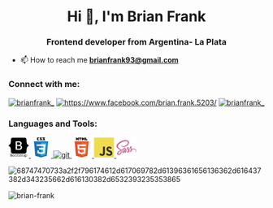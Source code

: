 <h1 align="center">Hi 👋, I'm Brian Frank</h1>
<h3 align="center">Frontend developer from Argentina- La Plata</h3>


- 📫 How to reach me **brianfrank93@gmail.com**

<h3 align="left">Connect with me:</h3>
<p align="left">
<a href="https://twitter.com/brianfrank_" target="blank"><img align="center" src="https://raw.githubusercontent.com/rahuldkjain/github-profile-readme-generator/master/src/images/icons/Social/twitter.svg" alt="brianfrank_" height="30" width="40" /></a>
<a href="https://fb.com/https://www.facebook.com/brian.frank.5203/" target="blank"><img align="center" src="https://raw.githubusercontent.com/rahuldkjain/github-profile-readme-generator/master/src/images/icons/Social/facebook.svg" alt="https://www.facebook.com/brian.frank.5203/" height="30" width="40" /></a>
<a href="https://instagram.com/brianfrank_" target="blank"><img align="center" src="https://raw.githubusercontent.com/rahuldkjain/github-profile-readme-generator/master/src/images/icons/Social/instagram.svg" alt="brianfrank_" height="30" width="40" /></a>
</p>

<h3 align="left">Languages and Tools:</h3>
<p align="left"> <a href="https://getbootstrap.com" target="_blank"> <img src="https://raw.githubusercontent.com/devicons/devicon/master/icons/bootstrap/bootstrap-plain-wordmark.svg" alt="bootstrap" width="40" height="40"/> </a> <a href="https://www.w3schools.com/css/" target="_blank"> <img src="https://raw.githubusercontent.com/devicons/devicon/master/icons/css3/css3-original-wordmark.svg" alt="css3" width="40" height="40"/> </a> <a href="https://git-scm.com/" target="_blank"> <img src="https://www.vectorlogo.zone/logos/git-scm/git-scm-icon.svg" alt="git" width="40" height="40"/> </a> <a href="https://www.w3.org/html/" target="_blank"> <img src="https://raw.githubusercontent.com/devicons/devicon/master/icons/html5/html5-original-wordmark.svg" alt="html5" width="40" height="40"/> </a> <a href="https://developer.mozilla.org/en-US/docs/Web/JavaScript" target="_blank"> <img src="https://raw.githubusercontent.com/devicons/devicon/master/icons/javascript/javascript-original.svg" alt="javascript" width="40" height="40"/> </a> <a href="https://sass-lang.com" target="_blank"> <img src="https://raw.githubusercontent.com/devicons/devicon/master/icons/sass/sass-original.svg" alt="sass" width="40" height="40"/> </a> </p>
<img src="https://i.ibb.co/WG66gn2/68747470733a2f2f796174612d617069782d61396361656136362d616437382d343235662d616130382d6532393235353865.png" alt="68747470733a2f2f796174612d617069782d61396361656136362d616437382d343235662d616130382d6532393235353865">
<p><img align="center" src="https://github-readme-stats.vercel.app/api/top-langs?username=brian-frank&show_icons=true&locale=en&layout=compact" alt="brian-frank" /></p>
